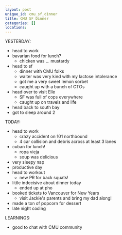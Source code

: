 ```yaml
---
layout: post
unique_id: cmu_sf_dinner
title: CMU SF Dinner
categories: []
locations: 
---
```


YESTERDAY:
* head to work
* bavarian food for lunch?
  * chicken was ... mustardy
* head to sf
  * dinner with CMU folks
  * waiter was very kind with my lactose intolerance
  * got me a very sweet lemon sorbet
  * caught up with a bunch of CTOs
* head over to visit Elle
  * SF was full of cops everywhere
  * caught up on travels and life
* head back to south bay
* got to sleep around 2

TODAY:
* head to work
  * crazy accident on 101 northbound
  * 4 car collision and debris across at least 3 lanes
* cuban for lunch!
  * ropa vieja
  * soup was delicious
* very sleepy nap
* productive day
* head to workout
  * new PR for back squats!
* little indecisive about dinner today
  * ended up at pho
* booked tickets to Vancouver for New Years
  * visit Jackie's parents and bring my dad along!
* made a ton of popcorn for dessert
* late night coding

LEARNINGS:
* good to chat with CMU community
